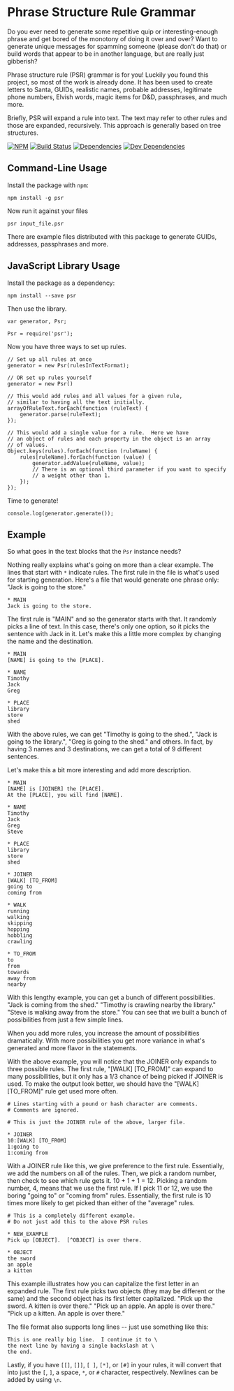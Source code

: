 Phrase Structure Rule Grammar
=============================

Do you ever need to generate some repetitive quip or interesting-enough phrase and get bored of the monotony of doing it over and over?  Want to generate unique messages for spamming someone (please don't do that) or build words that appear to be in another language, but are really just gibberish?

Phrase structure rule (PSR) grammar is for you!  Luckily you found this project, so most of the work is already done.  It has been used to create letters to Santa, GUIDs, realistic names, probable addresses, legitimate phone numbers, Elvish words, magic items for D&D, passphrases, and much more.

Briefly, PSR will expand a rule into text.  The text may refer to other rules and those are expanded, recursively.  This approach is generally based on tree structures.

[![NPM][npm-image]][NPM]
[![Build Status][travis-image]][Travis CI]
[![Dependencies][dependencies-image]][Dependencies]
[![Dev Dependencies][devdependencies-image]][Dev Dependencies]


Command-Line Usage
------------------

Install the package with `npm`:

    npm install -g psr

Now run it against your files

    psr input_file.psr

There are example files distributed with this package to generate GUIDs, addresses, passphrases and more.


JavaScript Library Usage
------------------------

Install the package as a dependency:

    npm install --save psr

Then use the library.

    var generator, Psr;

    Psr = require('psr');

Now you have three ways to set up rules.

    // Set up all rules at once
    generator = new Psr(rulesInTextFormat);

    // OR set up rules yourself
    generator = new Psr()

    // This would add rules and all values for a given rule,
    // similar to having all the text initially.
    arrayOfRuleText.forEach(function (ruleText) {
        generator.parse(ruleText);
    });

    // This would add a single value for a rule.  Here we have
    // an object of rules and each property in the object is an array
    // of values.
    Object.keys(rules).forEach(function (ruleName) {
        rules[ruleName].forEach(function (value) {
            generator.addValue(ruleName, value);
            // There is an optional third parameter if you want to specify
            // a weight other than 1.
        });
    });

Time to generate!

    console.log(generator.generate());


Example
-------

So what goes in the text blocks that the `Psr` instance needs?

Nothing really explains what's going on more than a clear example.  The lines that start with `*` indicate rules.  The first rule in the file is what's used for starting generation.  Here's a file that would generate one phrase only: "Jack is going to the store."

    * MAIN
    Jack is going to the store.

The first rule is "MAIN" and so the generator starts with that.  It randomly picks a line of text.  In this case, there's only one option, so it picks the sentence with Jack in it.  Let's make this a little more complex by changing the name and the destination.

    * MAIN
    [NAME] is going to the [PLACE].

    * NAME
    Timothy
    Jack
    Greg

    * PLACE
    library
    store
    shed

With the above rules, we can get "Timothy is going to the shed.", "Jack is going to the library.", "Greg is going to the shed." and others.  In fact, by having 3 names and 3 destinations, we can get a total of 9 different sentences.

Let's make this a bit more interesting and add more description.

    * MAIN
    [NAME] is [JOINER] the [PLACE].
    At the [PLACE], you will find [NAME].

    * NAME
    Timothy
    Jack
    Greg
    Steve

    * PLACE
    library
    store
    shed

    * JOINER
    [WALK] [TO_FROM]
    going to
    coming from

    * WALK
    running
    walking
    skipping
    hopping
    hobbling
    crawling

    * TO_FROM
    to
    from
    towards
    away from
    nearby

With this lengthy example, you can get a bunch of different possibilities.  "Jack is coming from the shed."  "Timothy is crawling nearby the library."  "Steve is walking away from the store."  You can see that we built a bunch of possibilities from just a few simple lines.

When you add more rules, you increase the amount of possibilities dramatically.  With more possibilities you get more variance in what's generated and more flavor in the statements.

With the above example, you will notice that the JOINER only expands to three possible rules.  The first rule, "[WALK] [TO_FROM]" can expand to many possibilities, but it only has a 1/3 chance of being picked if JOINER is used.  To make the output look better, we should have the "[WALK] [TO_FROM]" rule get used more often.

    # Lines starting with a pound or hash character are comments.
    # Comments are ignored.

    # This is just the JOINER rule of the above, larger file.

    * JOINER
    10:[WALK] [TO_FROM]
    1:going to
    1:coming from

With a JOINER rule like this, we give preference to the first rule.  Essentially, we add the numbers on all of the rules.  Then, we pick a random number, then check to see which rule gets it.  10 + 1 + 1 = 12.  Picking a random number, 4, means that we use the first rule.  If I pick 11 or 12, we use the boring "going to" or "coming from" rules.  Essentially, the first rule is 10 times more likely to get picked than either of the "average" rules.

    # This is a completely different example.
    # Do not just add this to the above PSR rules

    * NEW_EXAMPLE
    Pick up [OBJECT].  [^OBJECT] is over there.

    * OBJECT
    the sword
    an apple
    a kitten

This example illustrates how you can capitalize the first letter in an expanded rule.  The first rule picks two objects (they may be different or the same) and the second object has its first letter capitalized.  "Pick up the sword.  A kitten is over there."  "Pick up an apple.  An apple is over there."  "Pick up a kitten.  An apple is over there."

The file format also supports long lines -- just use something like this:

    This is one really big line.  I continue it to \
    the next line by having a single backslash at \
    the end.

Lastly, if you have `[[]`, `[]]`, `[ ]`, `[*]`, or `[#]` in your rules, it will convert that into just the `[`, `]`, a space, `*`, or `#` character, respectively.  Newlines can be added by using `\n`.


[Dependencies]: https://david-dm.org/fidian/psr-js
[dependencies-image]: https://david-dm.org/fidian/psr-js.png
[Dev Dependencies]: https://david-dm.org/fidian/psr-js#info=devDependencies
[devdependencies-image]: https://david-dm.org/fidian/psr-js/dev-status.png
[NPM]: https://npmjs.org/package/psr
[npm-image]: https://nodei.co/npm/psr.png?downloads=true&stars=true
[Travis CI]: http://travis-ci.org/fidian/psr-js?branch=master
[travis-image]: https://secure.travis-ci.org/fidian/psr-js.png
